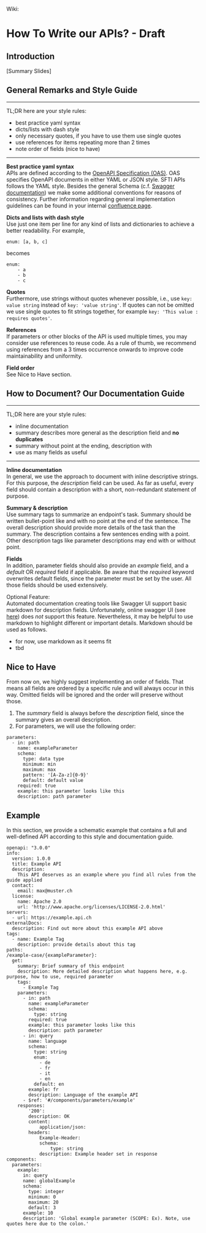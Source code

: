 Wiki: 
# How To Write our APIs? - Draft

## Introduction
[Summary Slides]

## General Remarks and Style Guide

---
TL;DR here are your style rules:
- best practice yaml syntax
- dicts/lists with dash style
- only necessary quotes, if you have to use them use single quotes
- use references for items repeating more than 2 times
- note order of fields (nice to have) 
--- 

**Best practice yaml syntax**  
APIs are defined according to the [OpenAPI Specification (OAS)](https://swagger.io/specification/). OAS specifies OpenAPI documents in either YAML or JSON style. SFTI APIs follows the YAML style. Besides the general Schema (c.f. [Swagger documentation](https://swagger.io/specification/#schema)) we make some additional conventions for reasons of consistency.
Further information regarding general implementation guidelines can be found in your internal [confluence page](https://c-a-p-s.atlassian.net/wiki/spaces/PUB/pages/2586312790/Implementation+Guidlines).

**Dicts and lists with dash style**   
Use just one item per line for any kind of lists and dictionaries to achieve a better readability. For example, 
```
enum: [a, b, c]
``` 
becomes 
```
enum:
    - a
    - b
    - c
``` 

**Quotes**  
Furthermore, use strings without quotes whenever possible, i.e., use `key: value string` instead of `key: 'value string'`. If quotes can not be omitted we use single quotes to fit strings together, for example `key: 'This value : requires quotes'`.

**References**  
If parameters or other blocks of the API is used multiple times, you may consider use references to reuse code. As a rule of thumb, we recommend using references from a 3 times occurrence onwards to improve code maintainability and uniformity. 

**Field order**  
See Nice to Have section.



## How to Document? Our Documentation Guide

---
TL;DR here are your style rules:
- inline documentation
- summary describes more general as the description field and **no duplicates**
- summary without point at the ending, description with
- use as many fields as useful
--- 

**Inline documentation**  
In general, we use the approach to document with inline descriptive strings. 
For this purpose, the _description_ field can be used.
As far as useful, every field should contain a description with a short, non-redundant statement of purpose.  

**Summary & description**  
Use summary tags to summarize an endpoint's task. Summary should be written bullet-point like and with no point at the end of the sentence.
The overall description should provide more details of the task than the summary. The description contains a few sentences ending with a point.
Other description tags like parameter descriptions may end with or without point.  

**Fields**  
In addition, parameter fields should also provide an _example_ field, and a _default_ OR _required_ field if applicable.
Be aware that the _required_ keyword overwrites default fields, since the parameter must be set by the user.
All those fields should be used extensively.



Optional Feature:  
Automated documentation creating tools like Swagger UI support basic markdown for description fields. Unfortunately, online swagger UI (see [here](https://www.common-api.ch/index.php/de/resources-de/swagger-files#/)) does _not_ support this feature. Nevertheless, it may be helpful to use markdown to highlight different or important details.
Markdown should be used as follows.
- for now, use markdown as it seems fit
- tbd

## Nice to Have

From now on, we highly suggest implementing an order of fields. That means all fields are ordered by a specific rule and will always occur in this way. Omitted fields will be ignored and the order will preserve without those.  
1. The _summary_ field is always before the _description_ field, since the summary gives an overall description.
2. For parameters, we will use the following order:
```
parameters:
  - in: path
    name: exampleParameter
    schema:
      type: data type
      minimum: min
      maximum: max
      pattern: '[A-Za-z]{0-9}'
      default: default value
    required: true
    example: this parameter looks like this 
    description: path parameter
```
  


## Example
In this section, we provide a schematic example that contains a full and well-defined API according to this style and documentation guide.
```
openapi: "3.0.0"
info:
  version: 1.0.0
  title: Example API
  description:
    This API deserves as an example where you find all rules from the guide applied
  contact:
    email: max@muster.ch
  license:
    name: Apache 2.0
    url: 'http://www.apache.org/licenses/LICENSE-2.0.html'
servers:
  - url: https://example.api.ch
externalDocs:
  description: Find out more about this example API above
tags:
  - name: Example Tag
    description: provide details about this tag
paths:
/example-case/{exampleParameter}:
  get:
    summary: Brief summary of this endpoint
    description: More detailed description what happens here, e.g. purpose, how to use, required parameter
    tags:
      - Example Tag
    parameters:
      - in: path
        name: exampleParameter
        schema:
          type: string
        required: true
        example: this parameter looks like this 
        description: path parameter
      - in: query
        name: language
        schema:
          type: string
          enum:
            - de
            - fr
            - it
            - en
          default: en
        example: fr
        description: Language of the example API
      - $ref: '#/components/parameters/example'
    responses:
        '200':
        description: OK
        content:
            application/json:
        headers:
            Example-Header:
            schema:
                type: string
            description: Example header set in response
components:
  parameters:
    example: 
      in: query
      name: globalExample
      schema:
        type: integer
        minimum: 0
        maximum: 20
        default: 3
      example: 10
      description: 'Global example parameter (SCOPE: Ex). Note, use quotes here due to the colon.'


```


